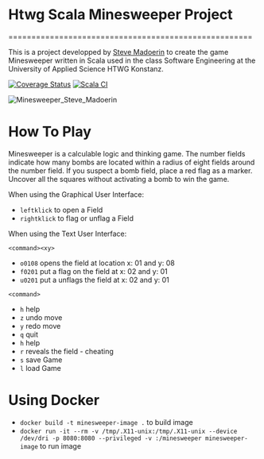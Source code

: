 # Htwg Scala Minesweeper Project
=====================================================


This is a project developped by [Steve Madoerin](https://github.com/SteveMadoerin) to create the game Minesweeper written in Scala used in the
class Software Engineering at the University of Applied Science HTWG Konstanz.


[![Coverage Status](https://coveralls.io/repos/github/SteveMadoerin/minesweeperpublic/badge.svg)](https://coveralls.io/github/SteveMadoerin/minesweeperpublic)
                                                [![Scala CI](https://github.com/SteveMadoerin/minesweeperpublic/actions/workflows/scala.yml/badge.svg?branch=SA_04_Microservices&event=push)](https://github.com/SteveMadoerin/minesweeperpublic/actions/workflows/scala.yml)

![Minesweeper_Steve_Madoerin](https://github.com/SteveMadoerin/minesweeper/assets/115166447/9b831e76-6268-4ecd-a35e-a2448302f2f9)

# How To Play

Minesweeper is a calculable logic and thinking game. The number fields indicate how many bombs are located within a radius of eight fields around the number field. If you suspect a bomb field, place a red flag as a marker. Uncover all the squares without activating a bomb to win the game.

When using the Graphical User Interface:
- `leftklick` to open a Field
- `rightklick` to flag or unflag a Field

When using the Text User Interface:

`<command><xy>`
- `o0108` opens the field at location x: 01 and y: 08
- `f0201` put a flag on the field at x: 02 and y: 01
- `u0201` put a unflags the field at x: 02 and y: 01

`<command>`

- `h` help
- `z` undo move
- `y` redo move
- `q` quit
- `h` help
- `r` reveals the field - cheating
- `s` save Game
- `l` load Game

# Using Docker

- `docker build -t minesweeper-image .` to build image
- `docker run -it --rm -v /tmp/.X11-unix:/tmp/.X11-unix --device /dev/dri -p 8080:8080 --privileged -v :/minesweeper minesweeper-image` to run image



